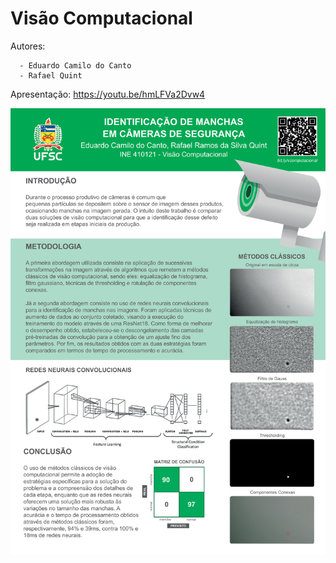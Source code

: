 # Visão Computacional
Autores: 

      - Eduardo Camilo do Canto
      - Rafael Quint

Apresentação: https://youtu.be/hmLFVa2Dvw4

<img src="https://raw.githubusercontent.com/educanto/visaoComputacional/main/BannerVisaoComputacional.png" width="800">
